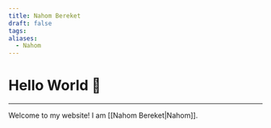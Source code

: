 ```yaml
---
title: Nahom Bereket
draft: false
tags: 
aliases:
  - Nahom
---
```


# Hello World 👋
---
Welcome to my website! I am [[Nahom Bereket|Nahom]].
